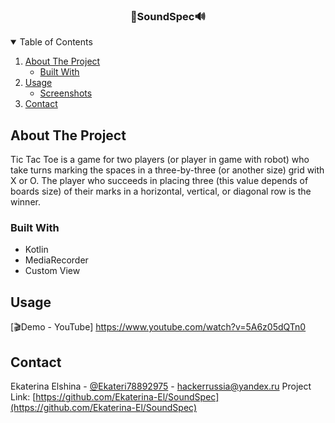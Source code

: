 

<!-- PROJECT LOGO -->
<p>
  <h3 align="center">👀SoundSpec🔊</h3>
</p>



<!-- TABLE OF CONTENTS -->
<details open="open">
  <summary>Table of Contents</summary>
  <ol>
    <li>
      <a href="#about-the-project">About The Project</a>
      <ul>
        <li><a href="#built-with">Built With</a></li>
      </ul>
    </li>
    <li>
      <a href="#usage">Usage</a>
      <ul>
        <li><a href="#srceenshots">Screenshots</a></li>
      </ul>
    </li>
    <li><a href="#contact">Contact</a></li>
  </ol>
</details>



<!-- ABOUT THE PROJECT -->
## About The Project

Tic Tac Toe is a game for two players (or player in game with robot) who take turns marking the spaces in a three-by-three (or another size) grid with X or O.
The player who succeeds in placing three (this value depends of boards size) of their marks in a horizontal, vertical, or diagonal row is the winner.


### Built With

* Kotlin
* MediaRecorder
* Custom View


<!-- USAGE EXAMPLES -->
## Usage

[🎬Demo - YouTube] https://www.youtube.com/watch?v=5A6z05dQTn0


<!-- CONTACT -->
## Contact
Ekaterina Elshina - [@Ekateri78892975](https://twitter.com/Ekateri78892975) - hackerrussia@yandex.ru
Project Link: [https://github.com/Ekaterina-El/SoundSpec](https://github.com/Ekaterina-El/SoundSpec)

